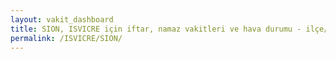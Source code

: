 ```yaml
---
layout: vakit_dashboard
title: SION, ISVICRE için iftar, namaz vakitleri ve hava durumu - ilçe/eyalet seç
permalink: /ISVICRE/SION/
---
```


<script type="text/javascript">
  var GLOBAL_COUNTRY = 'ISVICRE';
  var GLOBAL_CITY = 'SION';
  var GLOBAL_STATE = '';
  var lat = 72;
  var lon = 21;
</script>
